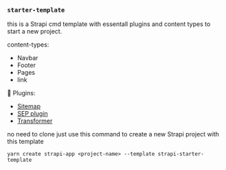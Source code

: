 ### `starter-template`

this is a Strapi cmd template with essentall plugins and content types to start a new project.

content-types:

- Navbar
- Footer
- Pages
- link

🔌 Plugins:

- [Sitemap](https://market.strapi.io/plugins/strapi-plugin-sitemap)
- [SEP plugin](https://market.strapi.io/plugins/@strapi-plugin-seo)
- [Transformer](https://market.strapi.io/plugins/strapi-plugin-transformer)

no need to clone just use this command to create a new Strapi project with this template

```
yarn create strapi-app <project-name> --template strapi-starter-template
```
